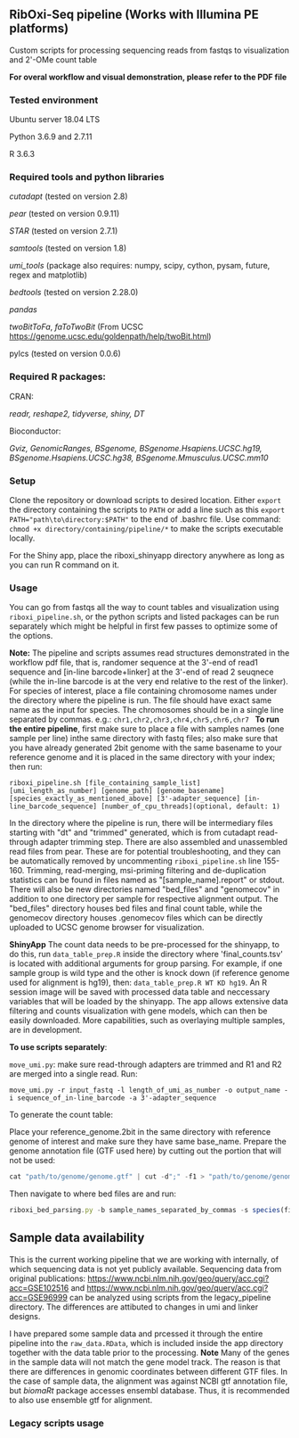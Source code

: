 ## RibOxi-Seq pipeline (Works with Illumina PE platforms)
Custom scripts for processing sequencing reads from fastqs to visualization and 2'-OMe count table

**For overal workflow and visual demonstration, please refer to the PDF file**

### Tested environment
Ubuntu server 18.04 LTS 

Python 3.6.9 and 2.7.11

R 3.6.3

### Required tools and python libraries
*cutadapt* (tested on version 2.8)

*pear* (tested on version 0.9.11)

*STAR* (tested on version 2.7.1)

*samtools* (tested on version 1.8)

*umi_tools* (package also requires: numpy, scipy, cython, pysam, future, regex and matplotlib)

*bedtools* (tested on version 2.28.0)

*pandas*

*twoBitToFa*, *faToTwoBit* (From UCSC https://genome.ucsc.edu/goldenpath/help/twoBit.html)

pylcs (tested on version 0.0.6)

### Required R packages:
CRAN:

*readr, reshape2, tidyverse, shiny, DT*

Bioconductor:

*Gviz, GenomicRanges, BSgenome, BSgenome.Hsapiens.UCSC.hg19, BSgenome.Hsapiens.UCSC.hg38, BSgenome.Mmusculus.UCSC.mm10*


### Setup
Clone the repository or download scripts to desired location. Either ``export`` the directory containing the scripts to ``PATH`` or add a line such as this ``export PATH="path\to\directory:$PATH"`` to the end of .bashrc file. Use command: `chmod +x directory/containing/pipeline/*` to make the scripts executable locally.

For the Shiny app, place the riboxi_shinyapp directory anywhere as long as you can run R command on it.

### Usage
You can go from fastqs all the way to count tables and visualization using ``riboxi_pipeline.sh``, or the python scripts and listed packages can be run separately which might be helpful in first few passes to optimize some of the options.

**Note:** 
The pipeline and scripts assumes read structures demonstrated in the workflow pdf file, that is, randomer sequence at the 3'-end of read1 sequence and [in-line barcode+linker] at the 3'-end of read 2 seuqnece (while the in-line barcode is at the very end relative to the rest of the linker). 
For species of interest, place a file containing chromosome names under the directory where the pipeline is run. The file should have exact same name as the input for species. The chromosomes should be in a single line separated by commas. e.g.:
`chr1,chr2,chr3,chr4,chr5,chr6,chr7 `
**To run the entire pipeline**, first make sure to place a file with samples names (one sample per line) inthe same directory with fastq files; also make sure that you have already generated 2bit genome with the same basename to your reference genome and it is placed in the same directory with your index; then run:
```
riboxi_pipeline.sh [file_containing_sample_list] [umi_length_as_number] [genome_path] [genome_basename] [species_exactly_as_mentioned_above] [3'-adapter_sequence] [in-line_barcode_sequence] [number_of_cpu_threads](optional, default: 1)
```
In the directory where the pipeline is run, there will be intermediary files starting with "dt" and "trimmed" generated, which is from cutadapt read-through adapter trimming step. There are also assembled and unassembled read files from pear. These are for potential troubleshooting, and they can be automatically removed by uncommenting ``riboxi_pipeline.sh`` line 155-160. Trimming, read-merging, msi-priming filtering and de-duplication statistics can be found in files named as "[sample_name].report" or stdout.
There will also be new directories named "bed_files" and "genomecov" in addition to one directory per sample for respective alignment output. The "bed_files" directory houses bed files and final count table, while the genomecov directory houses .genomecov files which can be directly uploaded to UCSC genome browser for visualization.

**ShinyApp**
The count data needs to be pre-processed for the shinyapp, to do this, run ``data_table_prep.R`` inside the directory where 'final_counts.tsv' is located with additional arguments for group parsing. For example, if one sample group is wild type and the other is knock down (if reference genome used for alignment is hg19), then: ``data_table_prep.R WT KD hg19``. An R session image will be saved with processed data table and neccessary variables that will be loaded by the shinyapp.
The app allows extensive data filtering and counts visualization with gene models, which can then be easily downloaded. More capabilities, such as overlaying multiple samples, are in development.


**To use scripts separately**:

``move_umi.py``: make sure read-through adapters are trimmed and R1 and R2 are merged into a single read. Run:
```
move_umi.py -r input_fastq -l length_of_umi_as_number -o output_name -i sequence_of_in-line_barcode -a 3'-adapter_sequence
```
To generate the count table: 

Place your reference_genome.2bit in the same directory with reference genome of interest and make sure they have same base_name.
Prepare the genome annotation file (GTF used here) by cutting out the portion that will not be used:
```javascript
cat "path/to/genome/genome.gtf" | cut -d";" -f1 > "path/to/genome/genome_cut.gtf"
```
Then navigate to where bed files are and run:
```javascript
riboxi_bed_parsing.py -b sample_names_separated_by_commas -s species(file in current dir) -g path/to/genome/genome_cut.gtf -2b genome_name.2bit/path -c [optional: number of cpu processes]
```

## Sample data availability
This is the current working pipeline that we are working with internally, of which sequencing data is not yet publicly available.
Sequencing data from original publications: https://www.ncbi.nlm.nih.gov/geo/query/acc.cgi?acc=GSE102516  and  https://www.ncbi.nlm.nih.gov/geo/query/acc.cgi?acc=GSE96999 can be analyzed using scripts from the legacy_pipeline directory. The differences are attibuted to changes in umi and linker designs.

I have prepared some sample data and prcessed it through the entire pipeline into the ``raw_data.RData``, which is included inside the app directory together with the data table prior to the processing. 
**Note** Many of the genes in the sample data will not match the gene model track. The reason is that there are differences in genomic coordinates between different GTF files. In the case of sample data, the alignment was against NCBI gtf annotation file, but *biomaRt* package accesses ensembl database. Thus, it is recommended to also use ensemble gtf for alignment. 

### Legacy scripts usage
